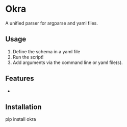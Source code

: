 # Okra

A unified parser for argparse and yaml files.

## Usage

1. Define the schema in a yaml file
2. Run the script!
3. Add arguments via the command line or yaml file(s).

## Features

* 

## Installation

pip install okra